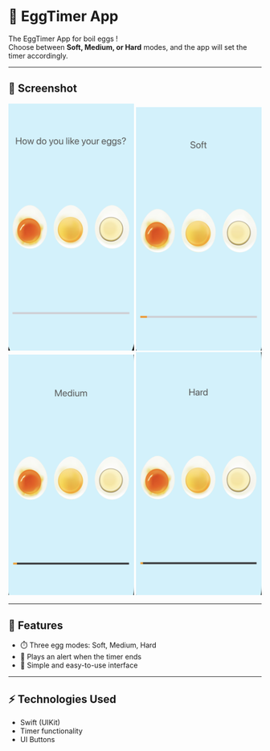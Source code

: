 # 🥚 EggTimer App

The EggTimer App for boil eggs !  
Choose between **Soft, Medium, or Hard** modes, and the app will set the timer accordingly.

---

## 📱 Screenshot

<p align="left">
  <img src="Document/screenshot1.png" alt="EggTimer Screen" width="250" />
  <img src="Document/screenshot2.png" alt="EggTimer Screen" width="250" />
  <img src="Document/screenshot3.png" alt="EggTimer Screen" width="250" />
  <img src="Document/screenshot4.png" alt="EggTimer Screen" width="250" />
</p>

---

## 🚀 Features
- ⏱️ Three egg modes: Soft, Medium, Hard
- 🔔 Plays an alert when the timer ends
- 🎨 Simple and easy-to-use interface

---

## ⚡ Technologies Used
- Swift (UIKit)
- Timer functionality
- UI Buttons
